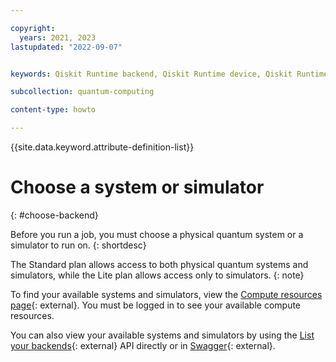 ```yaml
---

copyright:
  years: 2021, 2023
lastupdated: "2022-09-07"


keywords: Qiskit Runtime backend, Qiskit Runtime device, Qiskit Runtime simulator, Qiskit Runtime systems

subcollection: quantum-computing

content-type: howto

---
```


{{site.data.keyword.attribute-definition-list}}


# Choose a system or simulator
{: #choose-backend}

Before you run a job, you must choose a physical quantum system or a simulator to run on. 
{: shortdesc}

The Standard plan allows access to both physical quantum systems and simulators, while the Lite plan allows access only to simulators.
{: note}

To find your available systems and simulators, view the [Compute resources page](https://cloud.ibm.com/quantum/resources){: external}. You must be logged in to see your available compute resources.

You can also view your available systems and simulators by using the [List your backends](/apidocs/quantum-computing#list-backends){: external} API directly or in [Swagger](https://us-east.quantum-computing.cloud.ibm.com/openapi/#/Programs/list-backends){: external}.
